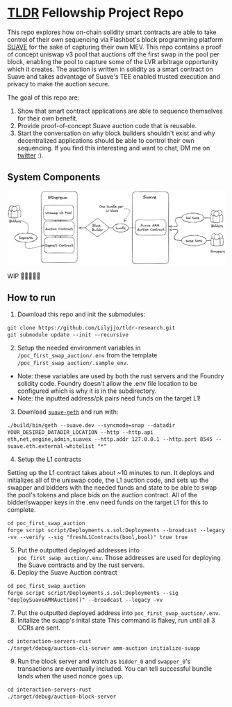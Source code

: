 # [TLDR](https://www.tldresear.ch/) Fellowship Project Repo

This repo explores how on-chain solidity smart contracts are able to take control of their own sequencing via Flashbot's block programming platform [SUAVE](https://suave.flashbots.net/what-is-suave) for the sake of capturing their own MEV. This repo contains a proof of concept uniswap v3 pool that auctions off the first swap in the pool per block, enabling the pool to capture some of the LVR arbitrage opportunity which it creates. The auction is written in solidity as a smart contract on Suave and takes advantage of Suave's TEE enabled trusted execution and privacy to make the auction secure. 

The goal of this repo are:
1. Show that smart contract applications are able to sequence themselves for their own benefit.
2. Provide proof-of-concept Suave auction code that is reusable.
3. Start the conversation on why block builders shouldn't exist and why decentralized applications should be able to control their own sequencing. If you find this interesting and want to chat, DM me on [twitter](https://twitter.com/lobstermindset) :).

## System Components

![System Diagram](./poc_first_swap_auction/assets/system_diagram.png?raw=true "System Diagram")

WIP 🚧👷🏼‍♀️🔨


## How to run
1. Download this repo and init the submodules:
```
git clone https://github.com/Lilyjjo/tldr-research.git
git submodule update --init --recursive
```

2. Setup the needed environment variables in `/poc_first_swap_auction/.env` from the template `/poc_first_swap_auction/.sample_env`. 
- Note: these variables are used by both the rust servers and the Foundry solidity code. Foundry doesn't allow the .env file location to be configured which is why it is in the subdirectory.
- Note: the inputted address/pk pairs need funds on the target L1! 

3. Download [`suave-geth`](https://github.com/flashbots/suave-geth) and run with: 
```
./build/bin/geth --suave.dev --syncmode=snap --datadir YOUR_DESIRED_DATADIR_LOCATION --http --http.api eth,net,engine,admin,suavex --http.addr 127.0.0.1 --http.port 8545 --suave.eth.external-whitelist "*"
```

4. Setup the L1 contracts
   
Setting up the L1 contract takes about ~10 minutes to run. It deploys and initializes all of the uniswap code, the L1 auction code, and sets up the swapper and bidders with the needed funds and state to be able to swap the pool's tokens and place bids on the auction contract. All of the bidder/swapper keys in the .env need funds on the target L1 for this to complete. 
```
cd poc_first_swap_auction
forge script script/Deployments.s.sol:Deployments --broadcast --legacy -vv --verify --sig "freshL1Contracts(bool,bool)" true true
```
5. Put the outputted deployed addresses into `poc_first_swap_auction/.env`. Those addresses are used for deploying the Suave contracts and by the rust servers.
6. Deploy the Suave Auction contract
```
cd poc_first_swap_auction
forge script script/Deployments.s.sol:Deployments --sig "deploySuaveAMMAuction()" --broadcast --legacy -vv
```
7. Put the outputted deployed address into `poc_first_swap_auction/.env`.
8. Initalize the suapp's inital state
This command is flakey, run until all 3 CCRs are sent.
```
cd interaction-servers-rust
./target/debug/auction-cli-server amm-auction initialize-suapp
```
9. Run the block server and watch as `bidder_0` and `swapper_0`'s transactions are eventually included. You can tell successful bundle lands when the used nonce goes up.
```
cd interaction-servers-rust
./target/debug/auction-block-server
```

